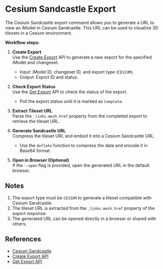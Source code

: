 # Cesium Sandcastle Export

The Cesium Sandcastle export command allows you to generate a URL to view an iModel in Cesium Sandcastle. This URL can be used to visualize 3D tilesets in a Cesium environment.

**Workflow steps:**

1. **Create Export**  
   Use the [Create Export](https://developer.bentley.com/apis/mesh-export/operations/create-export/) API to generate a new export for the specified iModel and changeset.  
   - Input: iModel ID, changeset ID, and export type (`CESIUM`).
   - Output: Export ID and status.

2. **Check Export Status**  
   Use the [Get Export](https://developer.bentley.com/apis/mesh-export/operations/get-export/) API to check the status of the export.  
   - Poll the export status until it is marked as `Complete`.

3. **Extract Tileset URL**  
   Parse the `_links.mesh.href` property from the completed export to retrieve the tileset URL.

4. **Generate Sandcastle URL**  
   Compress the tileset URL and embed it into a Cesium Sandcastle URL.  
   - Use the `deflate` function to compress the data and encode it in Base64 format.

5. **Open in Browser (Optional)**  
   If the `--open` flag is provided, open the generated URL in the default browser.

## Notes

1. The export type must be `CESIUM` to generate a tileset compatible with Cesium Sandcastle.
2. The tileset URL is extracted from the `_links.mesh.href` property of the export response.
3. The generated URL can be opened directly in a browser or shared with others.

## References

- [Cesium Sandcastle](https://sandcastle.cesium.com/)
- [Create Export API](https://developer.bentley.com/apis/mesh-export/operations/create-export/)
- [Get Export API](https://developer.bentley.com/apis/mesh-export/operations/get-export/)

